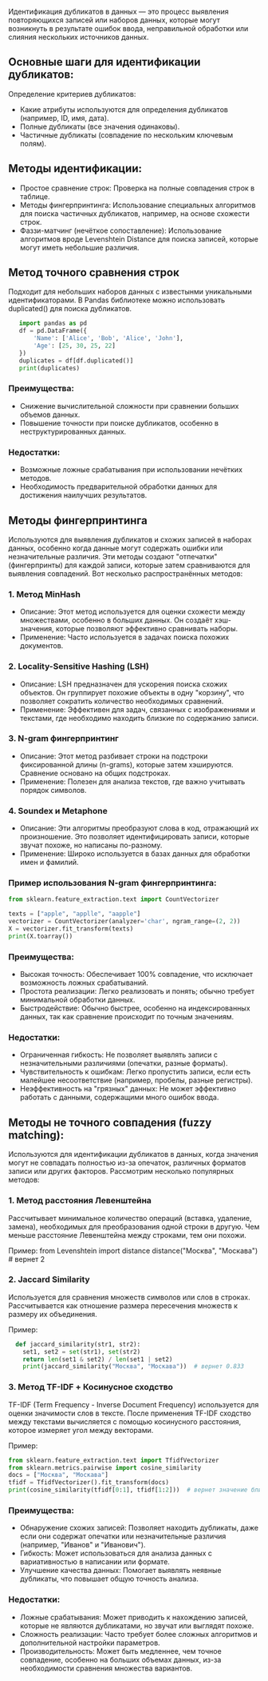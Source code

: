 Идентификация дубликатов в данных — это процесс выявления повторяющихся записей или наборов данных, которые могут возникнуть в результате ошибок ввода, неправильной обработки или слияния нескольких источников данных.

## Основные шаги для идентификации дубликатов:
Определение критериев дубликатов:
- Какие атрибуты используются для определения дубликатов (например, ID, имя, дата).
- Полные дубликаты (все значения одинаковы).
- Частичные дубликаты (совпадение по нескольким ключевым полям).

## Методы идентификации:
- Простое сравнение строк: Проверка на полные совпадения строк в таблице.
- Методы фингерпринтинга: Использование специальных алгоритмов для поиска частичных дубликатов, например, на основе схожести строк.
- Фаззи-матчинг (нечёткое сопоставление): Использование алгоритмов вроде Levenshtein Distance для поиска записей, которые могут иметь небольшие различия.

## Метод точного сравнения строк
Подходит для небольших наборов данных с известынми уникальными идентификаторами.
В Pandas библиотеке можно использовать duplicated() для поиска дубликатов.
  ```python  
     import pandas as pd
     df = pd.DataFrame({
         'Name': ['Alice', 'Bob', 'Alice', 'John'],
         'Age': [25, 30, 25, 22]
     })
     duplicates = df[df.duplicated()]
     print(duplicates)
```
### Преимущества:
- Снижение вычислительной сложности при сравнении больших объемов данных.
- Повышение точности при поиске дубликатов, особенно в неструктурированных данных.

### Недостатки:
- Возможные ложные срабатывания при использовании нечётких методов.
- Необходимость предварительной обработки данных для достижения наилучших результатов.


## Методы фингерпринтинга
Используются для выявления дубликатов и схожих записей в наборах данных, особенно когда данные могут содержать ошибки или незначительные различия. Эти методы создают "отпечатки" (фингерпринты) для каждой записи, которые затем сравниваются для выявления совпадений. Вот несколько распространённых методов:

### 1. Метод MinHash
- Описание: Этот метод используется для оценки схожести между множествами, особенно в больших данных. Он создаёт хэш-значения, которые позволяют эффективно сравнивать наборы.
- Применение: Часто используется в задачах поиска похожих документов.

### 2. Locality-Sensitive Hashing (LSH)
- Описание: LSH предназначен для ускорения поиска схожих объектов. Он группирует похожие объекты в одну "корзину", что позволяет сократить количество необходимых сравнений.
- Применение: Эффективен для задач, связанных с изображениями и текстами, где необходимо находить близкие по содержанию записи.

### 3. N-gram фингерпринтинг
- Описание: Этот метод разбивает строки на подстроки фиксированной длины (n-grams), которые затем хэшируются. Сравнение основано на общих подстроках.
- Применение: Полезен для анализа текстов, где важно учитывать порядок символов.

### 4. Soundex и Metaphone
- Описание: Эти алгоритмы преобразуют слова в код, отражающий их произношение. Это позволяет идентифицировать записи, которые звучат похоже, но написаны по-разному.
- Применение: Широко используется в базах данных для обработки имен и фамилий.

### Пример использования N-gram фингерпринтинга:
```python
from sklearn.feature_extraction.text import CountVectorizer

texts = ["apple", "applle", "aapple"]
vectorizer = CountVectorizer(analyzer='char', ngram_range=(2, 2))
X = vectorizer.fit_transform(texts)
print(X.toarray())
```
### Преимущества:
- Высокая точность: Обеспечивает 100% совпадение, что исключает возможность ложных срабатываний.
- Простота реализации: Легко реализовать и понять; обычно требует минимальной обработки данных.
- Быстродействие: Обычно быстрее, особенно на индексированных данных, так как сравнение происходит по точным значениям.

### Недостатки:
- Ограниченная гибкость: Не позволяет выявлять записи с незначительными различиями (опечатки, разные форматы).
- Чувствительность к ошибкам: Легко пропустить записи, если есть малейшее несоответствие (например, пробелы, разные регистры).
- Неэффективность на "грязных" данных: Не может эффективно работать с данными, содержащими много ошибок ввода.


## Методы не точного совпадения (fuzzy matching):

Используются для идентификации дубликатов в данных, когда значения могут не совпадать полностью из-за опечаток, различных форматов записи или других факторов. Рассмотрим несколько популярных методов:

### 1. Метод расстояния Левенштейна  
   Рассчитывает минимальное количество операций (вставка, удаление, замена), необходимых для преобразования одной строки в другую. Чем меньше расстояние Левенштейна между строками, тем они похожи.

   Пример:
     from Levenshtein import distance
   distance("Москва", "Москава")  # вернет 2
   
### 2. Jaccard Similarity  
   Используется для сравнения множеств символов или слов в строках. Рассчитывается как отношение размера пересечения множеств к размеру их объединения.

   Пример:
   ```python
     def jaccard_similarity(str1, str2):
       set1, set2 = set(str1), set(str2)
       return len(set1 & set2) / len(set1 | set2)
       print(jaccard_similarity("Москва", "Москава"))  # вернет 0.833
   ```
### 3. Метод TF-IDF + Косинусное сходство  
   TF-IDF (Term Frequency - Inverse Document Frequency) используется для оценки значимости слов в тексте. После применения TF-IDF сходство между текстами вычисляется с помощью косинусного расстояния, которое измеряет угол между векторами.

   Пример:
   ```python
   from sklearn.feature_extraction.text import TfidfVectorizer
   from sklearn.metrics.pairwise import cosine_similarity
   docs = ["Москва", "Москава"]
   tfidf = TfidfVectorizer().fit_transform(docs)
   print(cosine_similarity(tfidf[0:1], tfidf[1:2]))  # вернет значение близкое к 1
   ```
### Преимущества:
- Обнаружение схожих записей: Позволяет находить дубликаты, даже если они содержат опечатки или незначительные различия (например, "Иванов" и "Иванович").
- Гибкость: Может использоваться для анализа данных с вариативностью в написании или формате.
- Улучшение качества данных: Помогает выявлять неявные дубликаты, что повышает общую точность анализа.

### Недостатки:
- Ложные срабатывания: Может приводить к нахождению записей, которые не являются дубликатами, но звучат или выглядят похоже.
- Сложность реализации: Часто требует более сложных алгоритмов и дополнительной настройки параметров.
- Производительность: Может быть медленнее, чем точное совпадение, особенно на больших объемах данных, из-за необходимости сравнения множества вариантов.